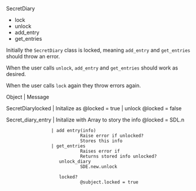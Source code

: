 SecretDiary
  - lock
  - unlock
  - add_entry
  - get_entries

Initially the `SecretDiary` class is locked, meaning `add_entry` and `get_entries` should throw an error.

When the user calls `unlock`, `add_entry` and `get_entries` should work as desired.

When the user calls `lock` again they throw errors again.



Object               | Message 

SecretDiarylocked  | Initalize as @locked = true 
                     | unlock 
                              @locked = false
                            

Secret_diary_entry   | Initalize 
                                with Array to story the info 
                                @locked = SDL.n
                                
                     | add entry(info)
                                Raise error if unlocked?
                                Stores this info
                     | get_entries 
                                Raises error if
                                Returns stored info unlocked?
                        unlock_diary
                                SDE.new.unlock 

                        locked?
                                @subject.locked = true

  
